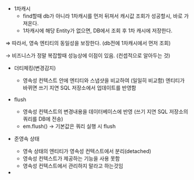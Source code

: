 - 1차캐시
    - find할때 db가 아니라 1차캐시를 먼저 뒤져서 캐시값 조회가 성공할시, 바로 가져온다.
    - 1차캐시에 해당 Entity가 없으면, DB에서 조회 후 1차 캐시에 저장한다.

⇒ 따라서, 영속 엔티티의 동일성을 보장한다. (db전에 1차캐시에서 먼저 조회)

→ 비즈니스가 정말 복잡할때 성능상에 이점이 있음. (컨셉적으로 알아두는 것)

- 더티체킹(변경감지)
    - 영속성 컨텍스트 안에 엔티티와 스냅샷을 비교하여 (일일히 비교함) 엔티티가 바뀌면 쓰기 지연 SQL 저장소에서 업데이트를 반영함

- flush
    - 영속성 컨텍스트의 변경내용을 데이터베이스에 반영 (쓰기 지연 SQL 저장소의 쿼리를 DB에 전송)
    - em.flush() → 기본값은 쿼리 실행 시 flush

- 준영속 상태
    - 영속 상태의 엔티티가 영속성 컨텍스트에서 분리(detached)
    - 영속성 컨텍스트가 제공하는 기능을 사용 못함
    - 영속성 컨텍스트에서 관리하지 말라고 하는것임
-
